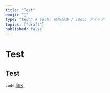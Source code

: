 ```yaml
---
title: "Test"
emoji: "🌟"
type: "tech" # tech: 技術記事 / idea: アイデア
topics: ["draft"]
published: false
---
```


# Test

## Test
`code`
[link](https://www.google.com)